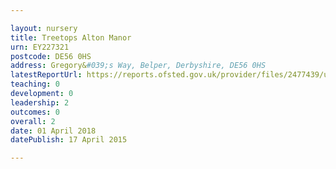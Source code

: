 ```yaml
---

layout: nursery
title: Treetops Alton Manor
urn: EY227321
postcode: DE56 0HS
address: Gregory&#039;s Way, Belper, Derbyshire, DE56 0HS
latestReportUrl: https://reports.ofsted.gov.uk/provider/files/2477439/urn/EY227321.pdf
teaching: 0
development: 0
leadership: 2
outcomes: 0
overall: 2
date: 01 April 2018 
datePublish: 17 April 2015

---
```

